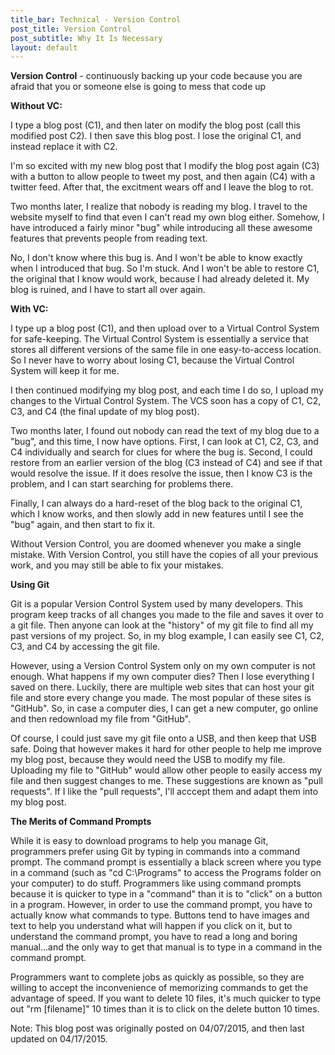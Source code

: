 ```yaml
---
title_bar: Technical - Version Control
post_title: Version Control
post_subtitle: Why It Is Necessary
layout: default
---
```

**Version Control** -  continuously backing up your code because you are afraid that you or someone else is going to mess that code up

**Without VC:**

I type a blog post (C1), and then later on modify the blog post (call this modified post C2). I then save this blog post. I lose the original C1, and instead replace it with C2.

I'm so excited with my new blog post that I modify the blog post again (C3) with a button to allow people to tweet my post, and then again (C4) with a twitter feed. After that, the excitment wears off and I leave the blog to rot.

Two months later, I realize that nobody is reading my blog. I travel to the website myself to find that even I can't read my own blog either. Somehow, I have introduced a fairly minor "bug" while introducing all these awesome features that prevents people from reading text.

No, I don't know where this bug is. And I won't be able to know exactly when I introduced that bug. So I'm stuck. And I won't be able to restore C1, the original that I know would work, because I had already deleted it. My blog is ruined, and I have to start all over again.

**With VC:**

I type up a blog post (C1), and then upload over to a Virtual Control System for safe-keeping. The Virtual Control System is essentially a service that stores all different versions of the same file in one easy-to-access location. So I never have to worry about losing C1, because the Virtual Control System will keep it for me.

I then continued modifying my blog post, and each time I do so, I upload my changes to the Virtual Control System. The VCS soon has a copy of C1, C2, C3, and C4 (the final update of my blog post).

Two months later, I found out nobody can read the text of my blog due to a "bug", and this time, I now have options. First, I can look at C1, C2, C3, and C4  individually and search for clues for where the bug is. Second, I could restore from an earlier version of the blog (C3 instead of C4) and see if that would resolve the issue. If it does resolve the issue, then I know C3 is the problem, and I can start searching for problems there.

Finally, I can always do a hard-reset of the blog back to the original C1, which I know works, and then slowly add in new features until I see the "bug" again, and then start to fix it.

Without Version Control, you are doomed whenever you make a single mistake. With Version Control, you still have the copies of all your previous work, and you may still be able to fix your mistakes.

**Using Git**

Git is a popular Version Control System used by many developers. This program keep tracks of all changes you made to the file and saves it over to a git file. Then anyone can look at the "history" of my git file to find all my past versions of my project. So, in my blog example, I can easily see C1, C2, C3, and C4 by accessing the git file.

However, using a Version Control System only on my own computer is not enough. What happens if my own computer dies? Then I lose everything I saved on there. Luckily, there are multiple web sites that can host your git file and store every change you made. The most popular of these sites is "GitHub". So, in case a computer dies, I can get a new computer, go online and then redownload my file from "GitHub".

Of course, I could just save my git file onto a USB, and then keep that USB safe. Doing that however makes it hard for other people to help me improve my blog post, because they would need the USB to modify my file. Uploading my file to "GitHub" would allow other people to easily access my file and then suggest changes to me. These suggestions are known as "pull requests". If I like the "pull requests", I'll acccept them and adapt them into my blog post.

**The Merits of Command Prompts**

While it is easy to download programs to help you manage Git, programmers prefer using Git by typing in commands into a command prompt. The command prompt is essentially a black screen where you type in a command (such as "cd C:\Programs" to access the Programs folder on your computer) to do stuff. Programmers like using command prompts because it is quicker to type in a "command" than it is to "click" on a button in a program. However, in order to use the command prompt, you have to actually know what commands to type. Buttons tend to have images and text to help you understand what will happen if you click on it, but to understand the command prompt, you have to read a long and boring manual...and the only way to get that manual is to type in a command in the command prompt.

Programmers want to complete jobs as quickly as possible, so they are willing to accept the inconvenience of memorizing commands to get the advantage of speed. If you want to delete 10 files, it's much quicker to type out "rm [filename]" 10 times than it is to click on the delete button 10 times.

Note: This blog post was originally posted on 04/07/2015, and then last updated on 04/17/2015.